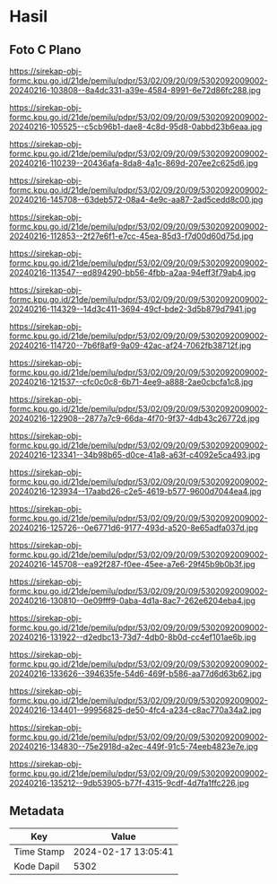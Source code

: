 # Hasil

## Foto C Plano

https://sirekap-obj-formc.kpu.go.id/21de/pemilu/pdpr/53/02/09/20/09/5302092009002-20240216-103808--8a4dc331-a39e-4584-8991-6e72d86fc288.jpg

https://sirekap-obj-formc.kpu.go.id/21de/pemilu/pdpr/53/02/09/20/09/5302092009002-20240216-105525--c5cb96b1-dae8-4c8d-95d8-0abbd23b6eaa.jpg

https://sirekap-obj-formc.kpu.go.id/21de/pemilu/pdpr/53/02/09/20/09/5302092009002-20240216-110239--20436afa-8da8-4a1c-869d-207ee2c625d6.jpg

https://sirekap-obj-formc.kpu.go.id/21de/pemilu/pdpr/53/02/09/20/09/5302092009002-20240216-145708--63deb572-08a4-4e9c-aa87-2ad5cedd8c00.jpg

https://sirekap-obj-formc.kpu.go.id/21de/pemilu/pdpr/53/02/09/20/09/5302092009002-20240216-112853--2f27e6f1-e7cc-45ea-85d3-f7d00d60d75d.jpg

https://sirekap-obj-formc.kpu.go.id/21de/pemilu/pdpr/53/02/09/20/09/5302092009002-20240216-113547--ed894290-bb56-4fbb-a2aa-94eff3f79ab4.jpg

https://sirekap-obj-formc.kpu.go.id/21de/pemilu/pdpr/53/02/09/20/09/5302092009002-20240216-114329--14d3c411-3694-49cf-bde2-3d5b879d7941.jpg

https://sirekap-obj-formc.kpu.go.id/21de/pemilu/pdpr/53/02/09/20/09/5302092009002-20240216-114720--7b6f8af9-9a09-42ac-af24-7062fb38712f.jpg

https://sirekap-obj-formc.kpu.go.id/21de/pemilu/pdpr/53/02/09/20/09/5302092009002-20240216-121537--cfc0c0c8-6b71-4ee9-a888-2ae0cbcfa1c8.jpg

https://sirekap-obj-formc.kpu.go.id/21de/pemilu/pdpr/53/02/09/20/09/5302092009002-20240216-122908--2877a7c9-66da-4f70-9f37-4db43c26772d.jpg

https://sirekap-obj-formc.kpu.go.id/21de/pemilu/pdpr/53/02/09/20/09/5302092009002-20240216-123341--34b98b65-d0ce-41a8-a63f-c4092e5ca493.jpg

https://sirekap-obj-formc.kpu.go.id/21de/pemilu/pdpr/53/02/09/20/09/5302092009002-20240216-123934--17aabd26-c2e5-4619-b577-9600d7044ea4.jpg

https://sirekap-obj-formc.kpu.go.id/21de/pemilu/pdpr/53/02/09/20/09/5302092009002-20240216-125726--0e6771d6-9177-493d-a520-8e65adfa037d.jpg

https://sirekap-obj-formc.kpu.go.id/21de/pemilu/pdpr/53/02/09/20/09/5302092009002-20240216-145708--ea92f287-f0ee-45ee-a7e6-29f45b9b0b3f.jpg

https://sirekap-obj-formc.kpu.go.id/21de/pemilu/pdpr/53/02/09/20/09/5302092009002-20240216-130810--0e09fff9-0aba-4d1a-8ac7-262e6204eba4.jpg

https://sirekap-obj-formc.kpu.go.id/21de/pemilu/pdpr/53/02/09/20/09/5302092009002-20240216-131922--d2edbc13-73d7-4db0-8b0d-cc4ef101ae6b.jpg

https://sirekap-obj-formc.kpu.go.id/21de/pemilu/pdpr/53/02/09/20/09/5302092009002-20240216-133626--394635fe-54d6-469f-b586-aa77d6d63b62.jpg

https://sirekap-obj-formc.kpu.go.id/21de/pemilu/pdpr/53/02/09/20/09/5302092009002-20240216-134401--99956825-de50-4fc4-a234-c8ac770a34a2.jpg

https://sirekap-obj-formc.kpu.go.id/21de/pemilu/pdpr/53/02/09/20/09/5302092009002-20240216-134830--75e2918d-a2ec-449f-91c5-74eeb4823e7e.jpg

https://sirekap-obj-formc.kpu.go.id/21de/pemilu/pdpr/53/02/09/20/09/5302092009002-20240216-135212--9db53905-b77f-4315-9cdf-4d7fa1ffc226.jpg


## Metadata

| Key        | Value               |
| ---------- | ------------------- |
| Time Stamp | 2024-02-17 13:05:41 |
| Kode Dapil | 5302                |



